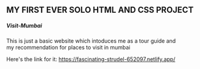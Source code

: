 
<h2>MY FIRST EVER SOLO HTML AND CSS PROJECT</h2>
<h5>Visit-Mumbai</h5>

<p>This is just a basic website which intoduces me as a tour guide and <br>my recommendation for places to visit in mumbai</br></p>

Here's the link for it: 
https://fascinating-strudel-652097.netlify.app/
